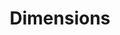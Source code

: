 ---
bigquery: https://console.cloud.google.com/bigquery?p=covid-19-dimensions-ai&page=table&d=data&t=publications
contributors: Digital Science, https://www.digital-science.com/
cost: Free for personal, non-commercial use.
description: Dimensions contains more than 100 million publications, ranging from
  articles published in scholarly journals, books and book chapters, to preprints
  and conference proceedings. All publications are contextualized with linked data
  sets, funding, publications, patents, clinical trials, and policy documents. You
  can also view associated categories, funders, institutions, and researcher profiles.
documentation: https://docs.dimensions.ai/bigquery/index.html
last_edit: 04/08/2022, 20:59:57
location: https://www.dimensions.ai/products/free/
maintained_by: Digital Science, https://www.digital-science.com/
schema_fields:
- category_uoa
- filing_status
- authors
- funder_org
- funding_cad
- open_access_categories_v2
- type
- filing_date
- arxiv_id
- title
- inventor_names
- family_members_ids
- research_org_countries
- volume
- jurisdiction
- source_id
- isbn
- research_org_city_names
- gender
- aliases
- acknowledgements
- category_icrp_cso
- date_inserted
- organisation_details
- citations_count
- links
- researcher_ids
- priority_date
- grant_number
- acronyms
- legal_events
- relationships
- labels
- investigators
- publication_date
- assignee_orgs
- filing_year
- funder_countries
- associated_publication_doi
- cited_by_ids
- end_date
- editors
- priority_year
- phase
- funding_details
- funding_usd
- created_date
- publisher
- wikipedia_url
- reference_ids
- external_ids
- types
- subtitles
- journal_lists
- conditions
- funding_amount
- active_years
- funding_currency
- altmetrics
- date
- original_assignee_countries
- id
- citation_string
- category_hra
- funder_org_acronyms
- original_assignee
- patent_ids
- license
- research_orgs
- associated_publication_id
- funding_eur
- kind
- start_year
- funder_org_state_codes
- funding_chf
- categories
- doi
- family_count
- granted_year
- funding_aud
- category_hrcs_hc
- category_for
- funder_orgs
- repository_url
- book_series_title
- repository_name
- linkout
- publication_ids
- registry
- family_id
- associated_grant_ids
- category_icrp_ct
- ipcr
- expiration_date
- original_abstract
- resulting_publication_ids
- language
- foa_number
- original_assignee_orgs
- pages
- mesh_headings
- research_org_cities
- pmcid
- resulting_publication_doi
- associated_publication_arxiv_id
- end_year
- book_title
- pmid
- repository_id
- cpc
- funding_nzd
- name
- date_normal
- established
- status
- citations
- journal
- issue
- funding_gbp
- start_date
- research_org_state_codes
- research_org_country_names
- year
- funder_org_cities
- mesh_terms
- conference
- assignee_countries
- supporting_grant_ids
- eisbn
- funding_jpy
- current_assignee_orgs
- current_assignee_countries
- date_online
- legal_status
- funder_org_countries
- original_title
- research_org_state_names
- email_address
- date_imported_gbq
- address
- brief_title
- category_rcdc
- acronym
- category_hrcs_rac
- funding_cny
- expiration_year
- description
- interventions
- clinical_trial_ids
- proceedings_title
- concepts
- category_sdg
- associated_publication_pmid
- abstract
- publication_year
- current_assignee
- embargo_date
- metrics
- category_bra
- granted_date
- parent_id
- date_modified
- application_number
- open_access_categories
- date_print
shortname: dimensions
tags:
- scholarly literature
- patents
- funding
- clinical trials
- academic profiles
terms_of_use: 'Use of both the Dimensions COVID-19 dataset and full Dimensions dataset
  are subject to the Dimensions Terms of use: https://www.dimensions.ai/policies-terms-legal '
title: Dimensions
uuid: dcff88bd-fe6b-4fdb-8159-809bf9d7bc1c
---